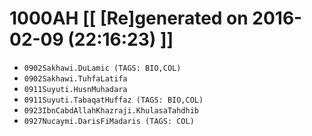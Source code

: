 # 1000AH [[ [Re]generated on 2016-02-09 (22:16:23) ]]

* `0902Sakhawi.DuLamic (TAGS: BIO,COL)`
* `0902Sakhawi.TuhfaLatifa`
* `0911Suyuti.HusnMuhadara`
* `0911Suyuti.TabaqatHuffaz (TAGS: BIO,COL)`
* `0923IbnCabdAllahKhazraji.KhulasaTahdhib`
* `0927Nucaymi.DarisFiMadaris (TAGS: COL)`
